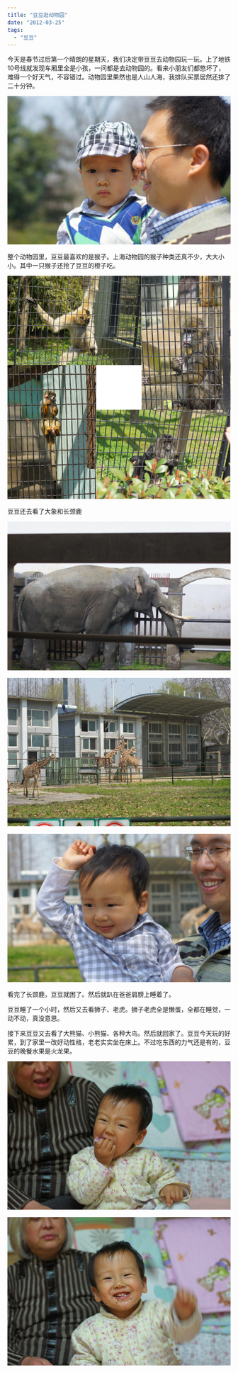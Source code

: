 ```yaml
---
title: "豆豆逛动物园"
date: "2012-03-25"
tags: 
  - "豆豆"
---
```


今天是春节过后第一个晴朗的星期天，我们决定带豆豆去动物园玩一玩。上了地铁10号线就发现车厢里全是小孩，一问都是去动物园的。看来小朋友们都憋坏了，难得一个好天气，不容错过。动物园里果然也是人山人海，我排队买票居然还排了二十分钟。

![DSC03837](images/dsc03837.jpg "DSC03837")

整个动物园里，豆豆最喜欢的是猴子。上海动物园的猴子种类还真不少，大大小小。其中一只猴子还抢了豆豆的橙子吃。

![image](images/image.png "image")

豆豆还去看了大象和长颈鹿

![DSC03854](images/dsc03854.jpg "DSC03854")

![DSC03862](images/dsc03862.jpg "DSC03862")

![DSC03864](images/dsc03864.jpg "DSC03864")

看完了长颈鹿，豆豆就困了。然后就趴在爸爸肩膀上睡着了。

豆豆睡了一个小时，然后又去看狮子、老虎。狮子老虎全是懒蛋，全都在睡觉，一动不动，真没意思。

接下来豆豆又去看了大熊猫、小熊猫、各种大鸟。然后就回家了。豆豆今天玩的好累，到了家里一改好动性格，老老实实坐在床上。不过吃东西的力气还是有的，豆豆的晚餐水果是火龙果。

![DSC03888](images/dsc03888.jpg "DSC03888")

![DSC03886](images/dsc03886.jpg "DSC03886")

